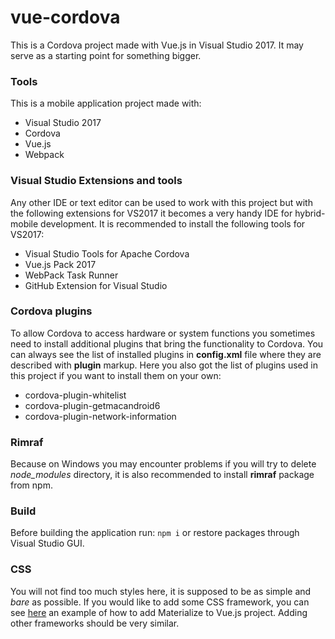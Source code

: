 # vue-cordova
This is a Cordova project made with Vue.js in Visual Studio 2017. It may serve as a starting point for something bigger.

### Tools
This is a mobile application project made with:
* Visual Studio 2017
* Cordova
* Vue.js
* Webpack

### Visual Studio Extensions and tools
Any other IDE or text editor can be used to work with this project but with the following extensions for VS2017 it becomes a very handy IDE for hybrid-mobile development. It is recommended to install the following tools for VS2017:
* Visual Studio Tools for Apache Cordova 
* Vue.js Pack 2017
* WebPack Task Runner
* GitHub Extension for Visual Studio

### Cordova plugins
To allow Cordova to access hardware or system functions you sometimes need to install additional plugins that bring the functionality to Cordova. You can always see the list of installed plugins in **config.xml** file where they are described with **plugin** markup. Here you also got the list of plugins used in this project if you want to install them on your own:
* cordova-plugin-whitelist
* cordova-plugin-getmacandroid6
* cordova-plugin-network-information

### Rimraf
Because on Windows you may encounter problems if you will try to delete *node_modules* directory, it is also recommended to install **rimraf** package from npm. 

### Build
Before building the application run: `npm i` or restore packages through Visual Studio GUI.

### CSS
You will not find too much styles here, it is supposed to be as simple and *bare* as possible. If you would like to add some CSS framework, you can see [here](https://github.com/abik11/todo-app-vue) an example of how to add Materialize to Vue.js project. Adding other frameworks should be very similar.
